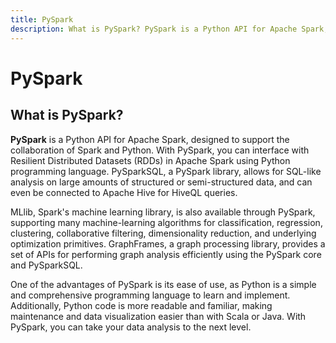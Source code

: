 ```yaml
---
title: PySpark
description: What is PySpark? PySpark is a Python API for Apache Spark, designed to support the collaboration of Spark and Python. With PySpark, you can interface with Resilient Distributed Datasets (RDDs) in Apache Spark using Python programming language.
---
```


# PySpark

## What is PySpark?

**PySpark** is a Python API for Apache Spark, designed to support the collaboration of Spark and Python. With PySpark, you can interface with Resilient Distributed Datasets (RDDs) in Apache Spark using Python programming language. PySparkSQL, a PySpark library, allows for SQL-like analysis on large amounts of structured or semi-structured data, and can even be connected to Apache Hive for HiveQL queries.

MLlib, Spark's machine learning library, is also available through PySpark, supporting many machine-learning algorithms for classification, regression, clustering, collaborative filtering, dimensionality reduction, and underlying optimization primitives. GraphFrames, a graph processing library, provides a set of APIs for performing graph analysis efficiently using the PySpark core and PySparkSQL.

One of the advantages of PySpark is its ease of use, as Python is a simple and comprehensive programming language to learn and implement. Additionally, Python code is more readable and familiar, making maintenance and data visualization easier than with Scala or Java. With PySpark, you can take your data analysis to the next level.
